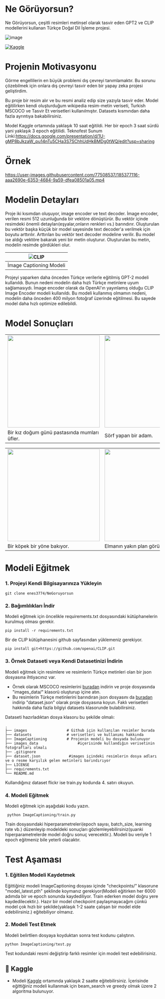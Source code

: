 # Ne Görüyorsun?
Ne Görüyorsun, çeşitli resimleri metinsel olarak tasvir eden GPT2 ve CLIP modellerini kullanan Türkçe Doğal Dil İşleme projesi.

![image](https://user-images.githubusercontent.com/77508537/184640351-05e43f6d-ea4b-459b-a4be-be21da65e717.png)

[![Kaggle](http://img.shields.io/static/v1?logo=kaggle&style=plastic&color=blue&label=kaggle&labelColor=grey&message=notebooks)](https://www.kaggle.com/code/eneskulak/ne-goruyorsun)
# Projenin Motivasyonu
Görme engellilerin en büyük problemi dış çevreyi tanımlamaktır. Bu sorunu çözebilmek için onlara dış çevreyi tasvir eden bir yapay zeka projesi geliştirdim.

Bu proje bir resim alır ve bu resmi analiz edip size yazıyla tasvir eder. Model eğitilirken kendi oluşturduğum wikipedia resim-metin veriseti, Turkish MSCOCO ve Tasvir Et verisetleri kullanılmıştır. Datasets kısmından daha fazla ayrıntıya bakabilirsiniz.

Model Kaggle ortamında yaklaşık 10 saat eğitildi. Her bir epoch 3 saat sürdü yani yaklaşık 3 epoch eğitilidi.
Teknofest Sunum Linki:https://docs.google.com/presentation/d/1U-gMP8bJkzaW_pu14nTu5CHa3S7SChhUdHkBMDg0tWQ/edit?usp=sharing
# Örnek
https://user-images.githubusercontent.com/77508537/185377116-aaa2690e-6353-4684-9a59-dfea08501a05.mp4



# Modelin Detayları
Proje iki kısımdan oluşuyor, image encoder ve text decoder. İmage encoder, verilen resmi 512 uzunluğunda bir vektöre dönüştürür. 
Bu vektör içinde resimdeki önemli detayları(eşyalar,onların renkleri vs.) barındırır. Oluşturulan bu vektör başka küçük bir model sayesinde text decoder'a verilmek için boyutu arttırılır.
Arttırılan bu vektör text decoder modeline verilir. Bu model ise aldığı vektöre bakarak yeni bir metin oluşturur. Oluşturulan bu metin, modelin resimde gördükleri olur.

| ![CLIP](../main/images/model_sema.jpg) |
|:--:|
| İmage Captioning Modeli |

Projeyi yaparken daha önceden Türkçe verilerle eğitilmiş  GPT-2 modeli kullanıldı. Bunun nedeni modelin daha hızlı Türkçe metinlere uyum sağlamasıydı. İmage encoder olarak da OpenAI'ın yayınlamış olduğu CLIP Image Encoder modeli kullanıldı.
Bu modeli kullanmış olmamın nedeni, modelin daha önceden 400 milyon fotoğraf üzerinde eğitilmesi. Bu sayede model daha hızlı optimize edilebildi.

# Model Sonuçları
 <table>
  <tr>
    <td><img src="../main/images/test1.jpg" width="300"></td>
    <td><img src="../main/images/test3.jpg" width="300"></td>
    <td><img src="../main/images/test5.png" width="300"></td>
  </tr>
  <tr>
    <td>Bir kız doğum günü pastasında mumları üfler.</td>
     <td> Sörf yapan bir adam.</td>
    <td>Bir grup otobüs, bir otoparkta park edildi.</td>
  </tr>
 </table>
 <table>
  <tr>
    <td><img src="../main/images/test2.png" width="300"></td>
    <td><img src="../main/images/test4.jpg" width="300"></td>
    <td><img src="../main/images/test6.jpg" width="300"></td>
  </tr>
  <tr>
    <td>Bir köpek bir yöne bakıyor.</td>
     <td> Elmanın yakın plan görüntüsü.</td>
    <td>Çimlerin altında duran bir yavru kedi.</td>
  </tr>
 </table>
 
 # Modeli Eğitmek 
 ### 1. Projeyi Kendi Bilgisayarınıza Yükleyin
  ```
  git clone enes3774/NeGoruyorsun 
  ```
 
 ### 2. Bağımlılıkları İndir
 Modeli eğitmek için öncelikle requirements.txt dosyasındaki kütüphanelerin kurulmuş olması gerekir.
  ```
  pip install -r requirements.txt
  ```
  
  Bir de CLIP kütüphanesini github sayfasından yüklemeniz gerekiyor.
  ```
  pip install git+https://github.com/openai/CLIP.git
  ```
 
 ### 3. Örnek Dataseti veya Kendi Datasetinizi İndirin
Modeli eğitmek için resimlere ve resimlerin Türkçe metinleri olan bir json dosyasına ihtiyacınız var. 
- Örnek olarak MSCOCO resimlerini [buradan](https://www.kaggle.com/datasets/aftaab/mscoco) indirin ve proje dosyasında "images_data/" klasorü oluşturup içine atın. 
- Bu resimlerin Türkçe metinlerini barındıran json dosyasını da [buradan](https://github.com/giddyyupp/turkish-image-captioning/blob/master/MSCOCO/train/coco_train_captions_tr.json) indirip "dataset.json" olarak proje dosyasına koyun. Faklı verisetleri hakkında daha fazla bilgiyi datasets klasorunde bulabilirsiniz.

Dataseti hazırladıktan dosya klasoru bu şekilde olmalı: 

    .
    ├── images                  # Github için kullanılan resimler burada 
    ├── datasets                # verisetleri ve kullanımı hakkında 
    ├── ImageCaptioning         # Projenin modeli bu dosyada bulunuyor
    ├── images_data                  #içerisinde kullandığın verisetinin fotoğrafları olmalı
    ├── .gitignore            
    ├── dataset.json             #images içindeki resimlerin dosya adları ve o resme karşılık gelen metinleri barındırıyor 
    ├── LICENSE
    ├── requirements.txt
    └── README.md
 Kullandığınız dataset flickr ise train.py kodunda 4. satırı okuyun. 
 
  ### 4. Modeli Eğitmek
 
 Modeli eğitmek için  aşağıdaki kodu yazın.
 ```
  python ImageCaptioning/train.py
 ```
 Train dosyasındaki hiperparametreleri(epoch sayısı, batch_size, learning rate vb.) düzenleyip modeldeki sonuçları gözlemleyebilirsiniz(şuanki hiperparametrelerde model doğru sonuç verecektir.). Modeli bu veriyle 1 epoch eğitmeniz bile yeterli olacaktır.
 
 # Test Aşaması
 ### 1. Eğitilen Modeli Kaydetmek
 Eğittiğiniz modeli ImageCaptioning dosyası içinde "checkpoints/" klasorune "model_latest.pth" şeklinde koymanız gerekiyor(Modeli eğitirken her 6000 adımda bir ve epoch sonunda kaydediliyor. Train ederken model doğru yere kaydedilecektir.). Hazır bir model checkpoint paylaşmayacağım çünkü model çok hızlı bir şekilde(yaklaşık 1-2 saate çalışan bir model elde edebilirsiniz.) eğitebiliyor olmanız.
 ### 2. Modeli Test Etmek
 Modeli belirtlien dosyaya koyduktan sonra test kodunu çalıştırın. 
  ```
  python ImageCaptioning/test.py
 ```
Test kodundaki resmi değiştirip farklı resimler için modeli test edebilirisiniz.
## 📓 Kaggle

* Modeli [Kaggle](https://www.kaggle.com/code/eneskulak/ne-goruyorsun) ortamında yaklaşık 2 saatte eğitebilirsiniz. İçerisinde eğittiğiniz modeli kullanmak için beam_search ve greedy olmak üzere 2 algoritma bulunuyor.
